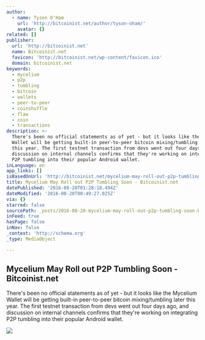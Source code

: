 ```yaml
---
author:
  - name: Tyson O'Ham
    url: 'http://bitcoinist.net/author/tyson-oham/'
    avatar: {}
related: []
publisher:
  url: 'http://bitcoinist.net'
  name: Bitcoinist.net
  favicon: 'http://bitcoinist.net/wp-content/favicon.ico'
  domain: bitcoinist.net
keywords:
  - mycelium
  - p2p
  - tumbling
  - bitcoin
  - wallets
  - peer-to-peer
  - coinshuffle
  - flaw
  - coin
  - transactions
description: >-
  There's been no official statements as of yet - but it looks like the Mycelium
  Wallet will be getting built-in peer-to-peer bitcoin mixing/tumbling later
  this year. The first testnet transaction from devs went out four days ago, and
  discussion on internal channels confirms that they're working on integrating
  P2P tumbling into their popular Android wallet.
inLanguage: en
app_links: []
isBasedOnUrl: 'http://bitcoinist.net/mycelium-may-roll-out-p2p-tumbling-soon/'
title: Mycelium May Roll out P2P Tumbling Soon - Bitcoinist.net
datePublished: '2016-08-20T01:28:18.494Z'
dateModified: '2016-08-20T00:49:27.025Z'
via: {}
starred: false
sourcePath: _posts/2016-08-20-mycelium-may-roll-out-p2p-tumbling-soon-bitcoinistnet.md
inFeed: true
hasPage: false
inNav: false
_context: 'http://schema.org'
_type: MediaObject

---
```

<article style=""><h1>Mycelium May Roll out P2P Tumbling Soon - Bitcoinist.net</h1><p>There's been no official statements as of yet - but it looks like the Mycelium Wallet will be getting built-in peer-to-peer bitcoin mixing/tumbling later this year. The first testnet transaction from devs went out four days ago, and discussion on internal channels confirms that they're working on integrating P2P tumbling into their popular Android wallet.</p><img src="http://bitcoinist.net/wp-content/uploads/2016/08/Mycelium-Splash.png" /></article>
